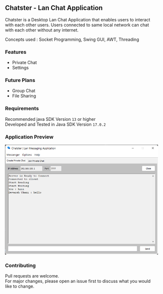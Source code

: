 ## Chatster - Lan Chat Application

Chatster is a Desktop Lan Chat Application that enables users to interact with each other users.
Users connected to same local network can chat with each other without any internet.

Concepts used : Socket Programming, Swing GUI, AWT, Threading

### Features
- Private Chat
- Settings


### Future Plans
- Group Chat
- File Sharing

### Requirements
Recommended java SDK Version `13` or higher <br>
Developed and Tested in Java SDK Version `17.0.2`

### Application Preview
![img.png](Assets/PreviewExample.png)

### Contributing
Pull requests are welcome. <br>
For major changes, please open an issue first to discuss what you would like to change.
